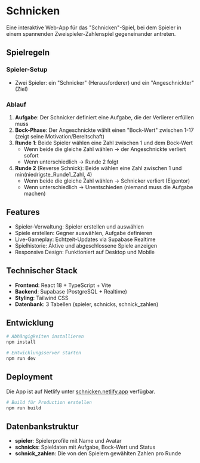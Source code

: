 # Schnicken

Eine interaktive Web-App für das "Schnicken"-Spiel, bei dem Spieler in einem spannenden Zweispieler-Zahlenspiel gegeneinander antreten.

## Spielregeln

### Spieler-Setup
- Zwei Spieler: ein "Schnicker" (Herausforderer) und ein "Angeschnickter" (Ziel)

### Ablauf
1. **Aufgabe**: Der Schnicker definiert eine Aufgabe, die der Verlierer erfüllen muss
2. **Bock-Phase**: Der Angeschnickte wählt einen "Bock-Wert" zwischen 1-17 (zeigt seine Motivation/Bereitschaft)
3. **Runde 1**: Beide Spieler wählen eine Zahl zwischen 1 und dem Bock-Wert
   - Wenn beide die gleiche Zahl wählen → der Angeschnickte verliert sofort
   - Wenn unterschiedlich → Runde 2 folgt
4. **Runde 2** (Reverse Schnick): Beide wählen eine Zahl zwischen 1 und min(niedrigste_Runde1_Zahl, 4)
   - Wenn beide die gleiche Zahl wählen → Schnicker verliert (Eigentor)
   - Wenn unterschiedlich → Unentschieden (niemand muss die Aufgabe machen)

## Features

- Spieler-Verwaltung: Spieler erstellen und auswählen
- Spiele erstellen: Gegner auswählen, Aufgabe definieren
- Live-Gameplay: Echtzeit-Updates via Supabase Realtime
- Spielhistorie: Aktive und abgeschlossene Spiele anzeigen
- Responsive Design: Funktioniert auf Desktop und Mobile

## Technischer Stack

- **Frontend**: React 18 + TypeScript + Vite
- **Backend**: Supabase (PostgreSQL + Realtime)
- **Styling**: Tailwind CSS
- **Datenbank**: 3 Tabellen (spieler, schnicks, schnick_zahlen)

## Entwicklung

```bash
# Abhängigkeiten installieren
npm install

# Entwicklungsserver starten
npm run dev
```

## Deployment

Die App ist auf Netlify unter [schnicken.netlify.app](https://schnicken.netlify.app/) verfügbar.

```bash
# Build für Production erstellen
npm run build
```

## Datenbankstruktur

- **spieler**: Spielerprofile mit Name und Avatar
- **schnicks**: Spieldaten mit Aufgabe, Bock-Wert und Status
- **schnick_zahlen**: Die von den Spielern gewählten Zahlen pro Runde
